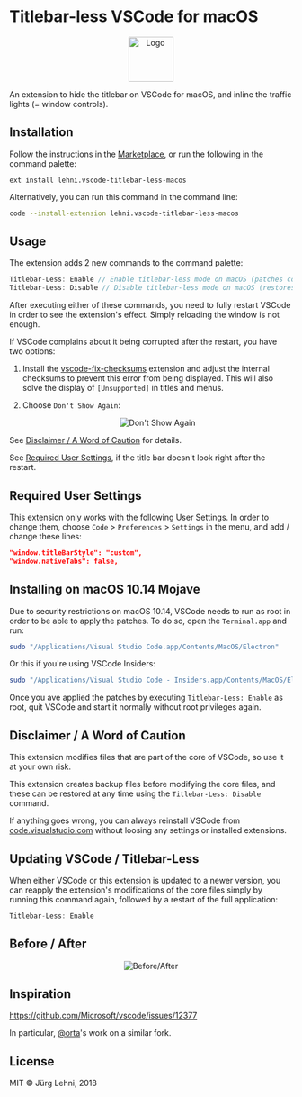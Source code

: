 # Titlebar-less VSCode for macOS

<p align="center">
  <img src="https://raw.githubusercontent.com/lehni/vscode-titlebar-less-macos/master/resources/logo.png" alt="Logo" width="80" height="80">
</p>

An extension to hide the titlebar on VSCode for macOS, and inline the traffic
lights (= window controls).

## Installation

Follow the instructions in the
[Marketplace](https://marketplace.visualstudio.com/items?itemName=lehni.vscode-titlebar-less-macos),
or run the following in the command palette:

```shell
ext install lehni.vscode-titlebar-less-macos
```

Alternatively, you can run this command in the command line:

```sh
code --install-extension lehni.vscode-titlebar-less-macos
```

## Usage

The extension adds 2 new commands to the command palette:

```js
Titlebar-Less: Enable // Enable titlebar-less mode on macOS (patches core files)
Titlebar-Less: Disable // Disable titlebar-less mode on macOS (restores core files)
```

After executing either of these commands, you need to fully restart VSCode in
order to see the extension's effect. Simply reloading the window is not enough.

If VSCode complains about it being corrupted after the restart, you have two
options:

1. Install the
   [vscode-fix-checksums](https://marketplace.visualstudio.com/items?itemName=lehni.vscode-fix-checksums)
   extension and adjust the internal checksums to prevent this error from being
   displayed. This will also solve the display of `[Unsupported]` in titles and
   menus.

2. Choose `Don't Show Again`:
    <p align="center">
      <img src="https://raw.githubusercontent.com/lehni/vscode-titlebar-less-macos/master/resources/dont-show-again.png" alt="Don't Show Again">
    </p>

See [Disclaimer / A Word of Caution](#disclaimer--a-word-of-caution) for
details.

See [Required User Settings](#required-user-settings), if the title bar doesn't look right after the restart.

## Required User Settings

This extension only works with the following User Settings. In order to change
them, choose `Code` > `Preferences` > `Settings` in the menu, and add / change
these lines:

```json
"window.titleBarStyle": "custom",
"window.nativeTabs": false,
 ```

## Installing on macOS 10.14 Mojave

Due to security restrictions on macOS 10.14, VSCode needs to run as root
in order to be able to apply the patches. To do so, open the `Terminal.app` and
run:

```sh
sudo "/Applications/Visual Studio Code.app/Contents/MacOS/Electron"
```

Or this if you're using VSCode Insiders:

```sh
sudo "/Applications/Visual Studio Code - Insiders.app/Contents/MacOS/Electron"
```

Once you ave applied the patches by executing `Titlebar-Less: Enable` as root,
quit VSCode and start it normally without root privileges again.

## Disclaimer / A Word of Caution

This extension modifies files that are part of the core of VSCode, so use it at
your own risk.

This extension creates backup files before modifying the core files, and these
can be restored at any time using the `Titlebar-Less: Disable` command.

If anything goes wrong, you can always reinstall VSCode from
[code.visualstudio.com](https://code.visualstudio.com/download) without loosing
any settings or installed extensions.

## Updating VSCode / Titlebar-Less

When either VSCode or this extension is updated to a newer version, you can
reapply the extension's modifications of the core files simply by running this
command again, followed by a restart of the full application:

```js
Titlebar-Less: Enable
```

## Before / After

<p align="center">
  <img src="https://raw.githubusercontent.com/lehni/vscode-titlebar-less-macos/master/resources/before-after.png" alt="Before/After">
</p>

## Inspiration

https://github.com/Microsoft/vscode/issues/12377

In particular, [@orta](https://github.com/orta)'s work on a similar fork.

## License

MIT © Jürg Lehni, 2018

